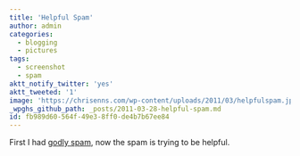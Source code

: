 ```yaml
---
title: 'Helpful Spam'
author: admin
categories:
  - blogging
  - pictures
tags:
  - screenshot
  - spam
aktt_notify_twitter: 'yes'
aktt_tweeted: '1'
image: 'https://chrisenns.com/wp-content/uploads/2011/03/helpfulspam.jpg'
_wpghs_github_path: _posts/2011-03-28-helpful-spam.md
id: fb989d60-564f-49e3-8ff0-de4b7b67ee84
---
```

<p>First I had <a href="https://chrisenns.com/2011/03/24/godly-comment-spam/" title="" target="">godly spam</a>, now the spam is trying to be helpful.</p>

